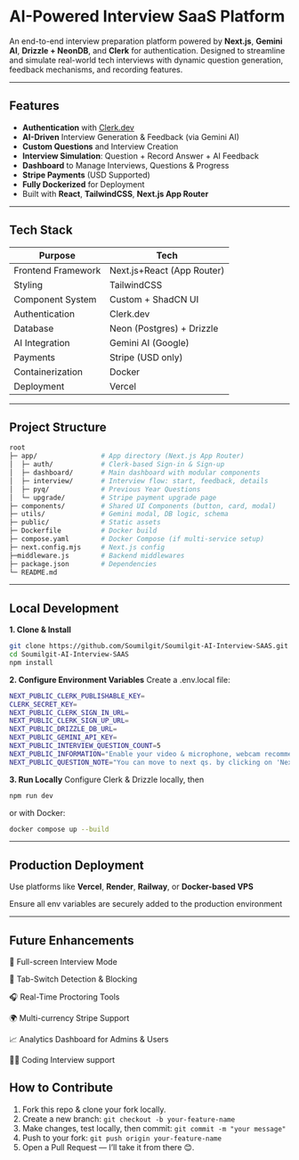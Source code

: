 # AI-Powered Interview SaaS Platform

An end-to-end interview preparation platform powered by **Next.js**, **Gemini AI**, **Drizzle + NeonDB**, and **Clerk** for authentication. Designed to streamline and simulate real-world tech interviews with dynamic question generation, feedback mechanisms, and recording features.

---

##  Features

-  **Authentication** with [Clerk.dev](https://clerk.dev)
-  **AI-Driven** Interview Generation & Feedback (via Gemini AI)
-  **Custom Questions** and Interview Creation
-  **Interview Simulation**: Question + Record Answer + AI Feedback
-  **Dashboard** to Manage Interviews, Questions & Progress
-  **Stripe Payments** (USD Supported)
-  **Fully Dockerized** for Deployment
-  Built with **React**, **TailwindCSS**, **Next.js App Router**

---

## Tech Stack

| Purpose              | Tech                      |
|----------------------|---------------------------|
| Frontend Framework   | Next.js+React (App Router)|
| Styling              | TailwindCSS               |
| Component System     | Custom + ShadCN UI        |
| Authentication       | Clerk.dev                 |
| Database             | Neon (Postgres) + Drizzle |
| AI Integration       | Gemini AI (Google)        |
| Payments             | Stripe (USD only)         |
| Containerization     | Docker                    |
| Deployment           | Vercel                    |

---

## Project Structure
```bash
root
├─ app/                # App directory (Next.js App Router)
│  ├─ auth/            # Clerk-based Sign-in & Sign-up
│  ├─ dashboard/       # Main dashboard with modular components
│  ├─ interview/       # Interview flow: start, feedback, details
│  ├─ pyq/             # Previous Year Questions
│  └─ upgrade/         # Stripe payment upgrade page
├─ components/         # Shared UI Components (button, card, modal)
├─ utils/              # Gemini modal, DB logic, schema
├─ public/             # Static assets
├─ Dockerfile          # Docker build
├─ compose.yaml        # Docker Compose (if multi-service setup)
├─ next.config.mjs     # Next.js config
├─middleware.js        # Backend middlewares
├─ package.json        # Dependencies
└─ README.md
```

---

## Local Development

**1. Clone & Install**
```bash
git clone https://github.com/Soumilgit/Soumilgit-AI-Interview-SAAS.git
cd Soumilgit-AI-Interview-SAAS
npm install
```

**2. Configure Environment Variables**
Create a .env.local file:
```bash
NEXT_PUBLIC_CLERK_PUBLISHABLE_KEY=
CLERK_SECRET_KEY=
NEXT_PUBLIC_CLERK_SIGN_IN_URL=
NEXT_PUBLIC_CLERK_SIGN_UP_URL=
NEXT_PUBLIC_DRIZZLE_DB_URL=
NEXT_PUBLIC_GEMINI_API_KEY=
NEXT_PUBLIC_INTERVIEW_QUESTION_COUNT=5
NEXT_PUBLIC_INFORMATION="Enable your video & microphone, webcam recommended."
NEXT_PUBLIC_QUESTION_NOTE="You can move to next qs. by clicking on 'Next Question' button."
```

**3. Run Locally**
Configure Clerk & Drizzle locally, then
```bash
npm run dev
```

or with Docker:
```bash
docker compose up --build
```

---

## Production Deployment
Use platforms like **Vercel**, **Render**, **Railway**, or **Docker-based VPS**

Ensure all env variables are securely added to the production environment

---

## Future Enhancements
🎯 Full-screen Interview Mode

🚫 Tab-Switch Detection & Blocking

🎧 Real-Time Proctoring Tools

🌍 Multi-currency Stripe Support

📈 Analytics Dashboard for Admins & Users

🧑‍💻 Coding Interview support

## How to Contribute

1. Fork this repo & clone your fork locally.  
2. Create a new branch: `git checkout -b your-feature-name`  
3. Make changes, test locally, then commit: `git commit -m "your message"`  
4. Push to your fork: `git push origin your-feature-name`  
5. Open a Pull Request — I’ll take it from there 😊.  

